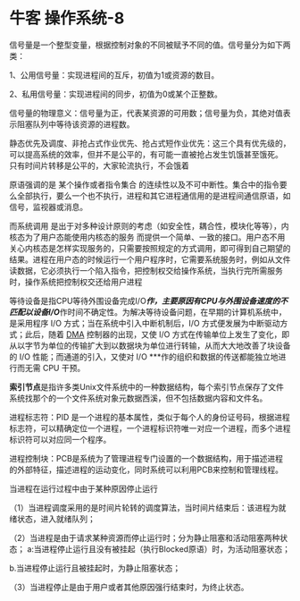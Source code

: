 # 牛客 操作系统-8

信号量是一个整型变量，根据控制对象的不同被赋予不同的值。信号量分为如下两类： 

1、公用信号量：实现进程间的互斥，初值为1或资源的数目。 

2、私用信号量：实现进程间的同步，初值为0或某个正整数。 

信号量的物理意义：信号量为正，代表某资源的可用数；信号量为负，其绝对值表示阻塞队列中等待该资源的进程数。

静态优先及调度、非抢占式作业优先、抢占式短作业优先：这三个具有优先级的，可以提高系统的效率，但并不是公平的，有可能一直被抢占发生饥饿甚至饿死。
只有时间片转移是公平的，大家轮流执行，不会饿着


原语强调的是 某个操作或者指令集合 的连续性以及不可中断性。集合中的指令要么全部执行，要么一个也不执行，进程和其它进程通信用的是进程间通信原语，如信号，监视器或消息。

而系统调用 是出于对多种设计原则的考虑（如安全性，耦合性，模块化等等），内核态为了用户态能使用内核态的服务 而提供一个简单、一致的接口。用户态不用关心内核态是怎样实现服务的，只需要按照规定的方式调用，即可得到自己期望的结果。进程在用户态的时候运行一个用户程序时，它需要系统服务时，例如从文件读数据，它必须执行一个陷入指令，把控制权交给操作系统，当执行完所需服务时，操作系统把控制权交还给用户进程

等待设备是指CPU等待外围设备完成I/O***作，主要原因有CPU与外围设备速度的不匹配以设备I/O***作时间不确定性。为解决等待设备问题，在早期的计算机系统中，是采用程序 I/O 方式；当在系统中引入中断机制后，I/O 方式便发展为中断驱动方式；此后，随着 [DMA](https://baike.baidu.com/item/DMA/2385376) 控制器的出现，又使 I/O 方式在传输单位上发生了变化，即从以字节为单位的传输扩大到以数据块为单位进行转输，从而大大地改善了块设备的 I/O 性能；而通道的引入，又使对 I/O ***作的组织和数据的传送都能独立地进行而无需 CPU 干预。

 **索引节点**是指许多类Unix文件系统中的一种数据结构，每个索引节点保存了文件系统找那个的一个文件系统对象元数据西溪，但不包括数据内容和文件名。

进程标志符：PID 是一个进程的基本属性，类似于每个人的身份证号码，根据进程标志符，可以精确定位一个进程，一个进程标识符唯一对应一个进程，而多个进程标识符可以对应同一个程序。 

进程控制块：PCB是系统为了管理进程专门设置的一个数据结构，用于描述进程的外部特征，描述进程的运动变化，同时系统可以利用PCB来控制和管理线程。

当进程在运行过程中由于某种原因停止运行 

（1）当进程调度采用的是时间片轮转的调度算法，当时间片结束后：该进程为就绪状态，进入就绪队列； 

（2）当进程是由于请求某种资源而停止运行时；分为静止阻塞和活动阻塞两种状态；    a:当进程停止运行且没有被挂起（执行Blocked原语）时，为活动阻塞状态； 

   b.当进程停止运行且被挂起时，为静止阻塞状态； 

（3）当进程停止是由于用户或者其他原因强行结束时，为终止状态。